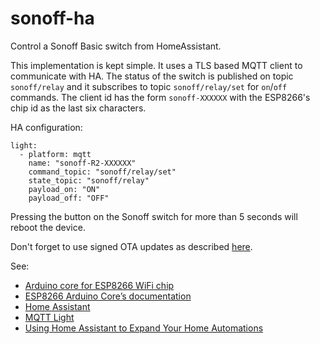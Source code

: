 # sonoff-ha #

Control a Sonoff Basic switch from HomeAssistant.

This implementation is kept simple. It uses a TLS based MQTT client to
communicate with HA. The status of the switch is published on topic
`sonoff/relay` and it subscribes to topic `sonoff/relay/set` for
`on`/`off` commands. The client id has the form `sonoff-XXXXXX` with
the ESP8266's chip id as the last six characters.

HA configuration:

```
light:
  - platform: mqtt
    name: "sonoff-R2-XXXXXX"
    command_topic: "sonoff/relay/set"
    state_topic: "sonoff/relay"
    payload_on: "ON"
    payload_off: "OFF"
```

Pressing the button on the Sonoff switch for more than 5 seconds will
reboot the device.

Don't forget to use signed OTA updates as described
[here](https://arduino-esp8266.readthedocs.io/en/latest/ota_updates/readme.html#advanced-security-signed-updates).

See:
 * [Arduino core for ESP8266 WiFi chip](https://github.com/esp8266/Arduino#arduino-core-for-esp8266-wifi-chip)
 * [ESP8266 Arduino Core’s documentation](https://arduino-esp8266.readthedocs.io/en/latest/index.html)
 * [Home Assistant](https://www.home-assistant.io/)
 * [MQTT Light](https://www.home-assistant.io/integrations/light.mqtt/) 
 * [Using Home Assistant to Expand Your Home Automations](https://learn.sparkfun.com/tutorials/using-home-assistant-to-expand-your-home-automations/introduction)
